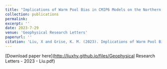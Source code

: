 ```yaml
---
title: "Implications of Warm Pool Bias in CMIP6 Models on the Northern Hemisphere Wintertime Subtropical Jet and Precipitation"
collection: publications
permalink: 
excerpt: ''
date: 2023-7-29
venue: 'Geophysical Research Letters'
paperurl: ''
citation: 'Liu, X and Grise, K. M. (2023). Implications of Warm Pool Bias in CMIP6 Models on the Northern Hemisphere Wintertime Subtropical Jet and Precipitation. Geophysical Research Letters.'
---
```



[Download paper here](http://liuxhy.github.io/files/Geophysical Research Letters - 2023 - Liu.pdf)

